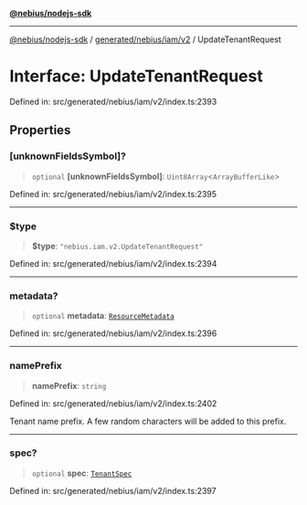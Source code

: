 [**@nebius/nodejs-sdk**](../../../../../README.md)

***

[@nebius/nodejs-sdk](../../../../../README.md) / [generated/nebius/iam/v2](../README.md) / UpdateTenantRequest

# Interface: UpdateTenantRequest

Defined in: src/generated/nebius/iam/v2/index.ts:2393

## Properties

### \[unknownFieldsSymbol\]?

> `optional` **\[unknownFieldsSymbol\]**: `Uint8Array`\<`ArrayBufferLike`\>

Defined in: src/generated/nebius/iam/v2/index.ts:2395

***

### $type

> **$type**: `"nebius.iam.v2.UpdateTenantRequest"`

Defined in: src/generated/nebius/iam/v2/index.ts:2394

***

### metadata?

> `optional` **metadata**: [`ResourceMetadata`](../../../common/v1/interfaces/ResourceMetadata.md)

Defined in: src/generated/nebius/iam/v2/index.ts:2396

***

### namePrefix

> **namePrefix**: `string`

Defined in: src/generated/nebius/iam/v2/index.ts:2402

Tenant name prefix. A few random characters will be added to this prefix.

***

### spec?

> `optional` **spec**: [`TenantSpec`](TenantSpec.md)

Defined in: src/generated/nebius/iam/v2/index.ts:2397
